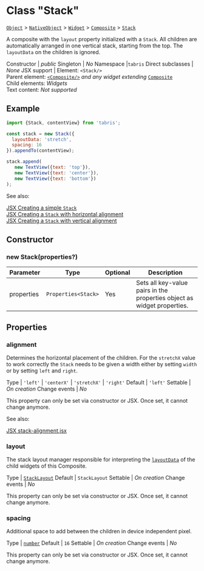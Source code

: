 ---
---
# Class "Stack"

<span style="white-space:nowrap;">[`Object`](https://developer.mozilla.org/en-US/docs/Web/JavaScript/Reference/Global_Objects/Object)</span> > <span style="white-space:nowrap;">[`NativeObject`](NativeObject.md)</span> > <span style="white-space:nowrap;">[`Widget`](Widget.md)</span> > <span style="white-space:nowrap;">[`Composite`](Composite.md)</span> > <span style="white-space:nowrap;">[`Stack`](Stack.md)</span>

A composite with the `layout` property initialized with a `Stack`. All children are automatically arranged in one vertical stack, starting from the top. The `layoutData` on the children is ignored.


Constructor | *public*
Singleton | *No*
Namespace |`tabris`
Direct subclasses | *None*
JSX support | Element: `<Stack/>`<br/>Parent element: [`<Composite/>`](Composite.md) *and any widget extending* <span style="white-space:nowrap;">[`Composite`](Composite.md)</span><br/>Child elements: *Widgets*<br/>Text content: *Not supported*<br/>

## Example
```js
import {Stack, contentView} from 'tabris';

const stack = new Stack({
  layoutData: 'stretch',
  spacing: 16
}).appendTo(contentView);

stack.append(
   new TextView({text: 'top'}),
   new TextView({text: 'center'}),
   new TextView({text: 'bottom'})
);
```

See also:
  
[<span class='language jsx'>JSX</span> Creating a simple `Stack`](https://playground.tabris.com/?gitref=v3.1.0&snippet=stack.jsx)  
[<span class='language jsx'>JSX</span> Creating a `Stack` with horizontal alignment](https://playground.tabris.com/?gitref=v3.1.0&snippet=stack-alignment.jsx)  
[<span class='language jsx'>JSX</span> Creating a `Stack` with vertical alignment](https://playground.tabris.com/?gitref=v3.1.0&snippet=stack-valign.jsx)

## Constructor

### new Stack(properties?)

Parameter|Type|Optional|Description
-|-|-|-
properties | <span style="white-space:nowrap;">`Properties<Stack>`</span> | Yes | Sets all key-value pairs in the properties object as widget properties.

## Properties

### alignment


Determines the horizontal placement of the children. For the `stretchX` value to work correctly the `Stack` needs to be given a width either by setting `width` or by setting `left` and `right`.

Type | <span style="white-space:nowrap;">`'left'` \| `'centerX'` \| `'stretchX'` \| `'right'`</span>
Default | `'left'`
Settable | *On creation*
Change events | *No*




This property can only be set via constructor or JSX. Once set, it cannot change anymore.

See also:
  
[<span class='language jsx'>JSX</span> stack-alignment.jsx](https://playground.tabris.com/?gitref=v3.1.0&snippet=stack-alignment.jsx)


### layout


The stack layout manager responsible for interpreting the [`layoutData`](./Widget.md#layoutdata) of the child widgets of this Composite.

Type | <span style="white-space:nowrap;">[`StackLayout`](StackLayout.md)</span>
Default | `StackLayout`
Settable | *On creation*
Change events | *No*




This property can only be set via constructor or JSX. Once set, it cannot change anymore.



### spacing


Additional space to add between the children in device independent pixel.

Type | <span style="white-space:nowrap;">[`number`](https://developer.mozilla.org/en-US/docs/Web/JavaScript/Data_structures#Number_type)</span>
Default | `16`
Settable | *On creation*
Change events | *No*




This property can only be set via constructor or JSX. Once set, it cannot change anymore.



